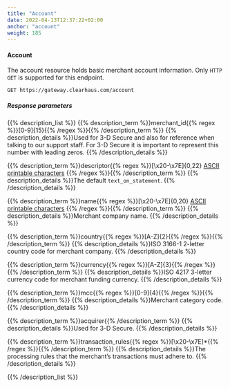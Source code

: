 ```yaml
---
title: "Account"
date: 2022-04-13T12:37:22+02:00
anchor: "account"
weight: 185
---
```

#### Account
The account resource holds basic merchant account information. Only `HTTP GET` is supported for this endpoint.
```shell
GET https://gateway.clearhaus.com/account
```
##### Response parameters

{{% description_list %}}
{{% description_term %}}merchant_id{{% regex %}}[0-9]{15}{{% /regex %}}{{% /description_term %}}
{{% description_details %}}Used for 3-D Secure and also for reference when talking to our support staff. For 3-D Secure it is important to represent this number with leading zeros. 
{{% /description_details %}}

{{% description_term %}}descriptor{{% regex %}}[\x20-\x7E]{0,22} [ASCII printable characters](https://en.wikipedia.org/wiki/ASCII#ASCII_printable_characters) {{% /regex %}}{{% /description_term %}}
{{% description_details %}}The default `text_on_statement`.
{{% /description_details %}}

{{% description_term %}}name{{% regex %}}[\x20-\x7E]{0,20} [ASCII printable characters](https://en.wikipedia.org/wiki/ASCII#ASCII_printable_characters) {{% /regex %}}{{% /description_term %}}
{{% description_details %}}Merchant company name. 
{{% /description_details %}}

{{% description_term %}}country{{% regex %}}[A-Z]{2}{{% /regex %}}{{% /description_term %}}
{{% description_details %}}ISO 3166-1 2-letter country code for merchant company. 
{{% /description_details %}}

{{% description_term %}}currency{{% regex %}}[A-Z]{3}{{% /regex %}}{{% /description_term %}}
{{% description_details %}}ISO 4217 3-letter currency code for merchant funding currency.
{{% /description_details %}}

{{% description_term %}}mcc{{% regex %}}[0-9]{4}{{% /regex %}}{{% /description_term %}}
{{% description_details %}}Merchant category code. 
{{% /description_details %}}

{{% description_term %}}acquirer{{% /description_term %}}
{{% description_details %}}Used for 3-D Secure. 
{{% /description_details %}}

{{% description_term %}}transaction_rules{{% regex %}}[\x20-\x7E]*{{% /regex %}}{{% /description_term %}}
{{% description_details %}}The processing rules that the merchant’s transactions must adhere to. 
{{% /description_details %}}

{{% /description_list %}}
